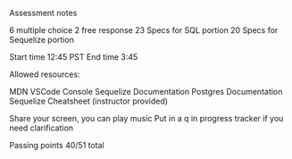 Assessment notes

6 multiple choice
2 free response
23 Specs for SQL portion
20 Specs for Sequelize portion

Start time 12:45 PST
End time 3:45

Allowed resources:

MDN
VSCode
Console
Sequelize Documentation
Postgres Documentation
Sequelize Cheatsheet (instructor provided)

Share your screen, you can play music
Put in a q in progress tracker if you need clarification

Passing points 40/51 total